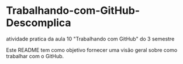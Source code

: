 # Trabalhando-com-GitHub-Descomplica
atividade pratica da aula 10 "Trabalhando com GitHub" do 3 semestre 

Este README tem como objetivo fornecer uma visão geral sobre como trabalhar com o GitHub.
